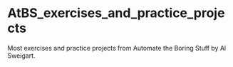 # AtBS_exercises_and_practice_projects

Most exercises and practice projects from Automate the Boring Stuff by Al Sweigart.
